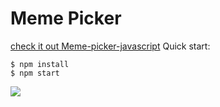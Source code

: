 # Meme Picker

<a href="https://aashishweb.github.io/Meme-picker-javascript/">check it out Meme-picker-javascript</a> 
Quick start:

```
$ npm install
$ npm start
````

<img src="https://github.com/Aashishweb/Meme-picker-javascript/blob/main/images/Memepicker%20readme%20photo.png" >

